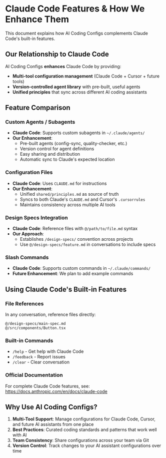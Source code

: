 # Claude Code Features & How We Enhance Them

This document explains how AI Coding Configs complements Claude Code's built-in features.

## Our Relationship to Claude Code

AI Coding Configs **enhances** Claude Code by providing:
- **Multi-tool configuration management** (Claude Code + Cursor + future tools)
- **Version-controlled agent library** with pre-built, useful agents
- **Unified principles** that sync across different AI coding assistants

## Feature Comparison

### Custom Agents / Subagents
- **Claude Code**: Supports custom subagents in `~/.claude/agents/`
- **Our Enhancement**: 
  - Pre-built agents (config-sync, quality-checker, etc.)
  - Version control for agent definitions
  - Easy sharing and distribution
  - Automatic sync to Claude's expected location

### Configuration Files
- **Claude Code**: Uses `CLAUDE.md` for instructions
- **Our Enhancement**: 
  - Unified `shared/principles.md` as source of truth
  - Syncs to both Claude's `CLAUDE.md` and Cursor's `.cursorrules`
  - Maintains consistency across multiple AI tools

### Design Specs Integration
- **Claude Code**: Reference files with `@/path/to/file.md` syntax
- **Our Approach**: 
  - Establishes `/design-specs/` convention across projects
  - Use `@/design-specs/feature.md` in conversations to include specs

### Slash Commands
- **Claude Code**: Supports custom commands in `~/.claude/commands/`
- **Future Enhancement**: We plan to add example commands

## Using Claude Code's Built-in Features

### File References
In any conversation, reference files directly:
```
@/design-specs/main-spec.md
@/src/components/Button.tsx
```

### Built-in Commands
- `/help` - Get help with Claude Code
- `/feedback` - Report issues
- `/clear` - Clear conversation

### Official Documentation
For complete Claude Code features, see: https://docs.anthropic.com/en/docs/claude-code

## Why Use AI Coding Configs?

1. **Multi-Tool Support**: Manage configurations for Claude Code, Cursor, and future AI assistants from one place
2. **Best Practices**: Curated coding standards and patterns that work well with AI
3. **Team Consistency**: Share configurations across your team via Git
4. **Version Control**: Track changes to your AI assistant configurations over time